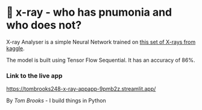 # 🩻 x-ray - who has pnumonia and who does not?

X-ray Analyser is a simple Neural Network trained on [this set of X-rays from kaggle](https://www.kaggle.com/datasets/paultimothymooney/chest-xray-pneumonia). 

The model is built using Tensor Flow Sequential. It has an accuracy of 86%. 

### Link to the live app
https://tombrooks248-x-ray-appapp-9pmb2z.streamlit.app/

By _Tom Brooks_ -  I build things in Python
